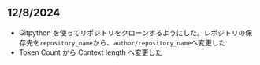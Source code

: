 ## 12/8/2024

- Gitpython を使ってリポジトリをクローンするようにした。レポジトリの保存先を`repository_name`から、`author/repository_name`へ変更した
- Token Count から Context length へ変更した
